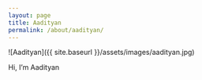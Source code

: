 ```yaml
---
layout: page
title: Aadityan
permalink: /about/aadityan/
---
```

![Aadityan]({{ site.baseurl }}/assets/images/aadityan.jpg)

Hi, I’m Aadityan  


